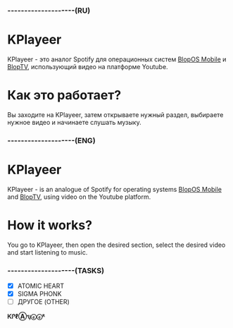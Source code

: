 ### --------------------(RU)
# KPlayeer
KPlayeer - это аналог Spotify для операционных систем [BlopOS Mobile](https://t.me/blopsoft) и [BlopTV](https://t.me/DevCatFlopper), использующий видео на платформе Youtube.
# Как это работает?
Вы заходите на KPlayeer, затем открываете нужный раздел, выбираете нужное видео и начинаете слушать музыку.
### --------------------(ENG)
# KPlayeer
KPlayeer - is an analogue of Spotify for operating systems [BlopOS Mobile](https://t.me/blopsoft) and [BlopTV](https://t.me/DevCatFlopper), using video on the Youtube platform.
# How it works?
You go to KPlayeer, then open the desired section, select the desired video and start listening to music.
### --------------------(TASKS)
- [x] ATOMIC HEART
- [x] SIGMA PHONK
- [ ] ДРУГОЕ (OTHER)

**ᏦᎵℓⒶᥡⓔⓔᴿ**
